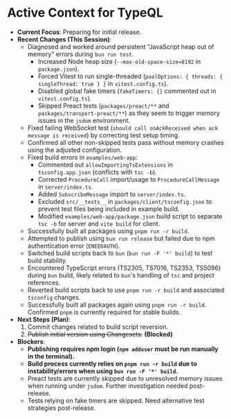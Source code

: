 # Active Context for TypeQL

*   **Current Focus**: Preparing for initial release.
*   **Recent Changes (This Session)**:
    *   Diagnosed and worked around persistent "JavaScript heap out of memory" errors during `bun run test`.
        *   Increased Node heap size (`--max-old-space-size=8192` in `package.json`).
        *   Forced Vitest to run single-threaded (`poolOptions: { threads: { singleThread: true } }` in `vitest.config.ts`).
        *   Disabled global fake timers (`fakeTimers: {}` commented out in `vitest.config.ts`).
        *   Skipped Preact tests (`packages/preact/**` and `packages/transport-preact/**`) as they seem to trigger memory issues in the `jsdom` environment.
    *   Fixed failing WebSocket test (`should call onAckReceived when ack message is received`) by correcting test setup timing.
    *   Confirmed all other non-skipped tests pass without memory crashes using the adjusted configuration.
    *   Fixed build errors in `examples/web-app`:
        *   Commented out `allowImportingTsExtensions` in `tsconfig.app.json` (conflicts with `tsc -b`).
        *   Corrected `ProcedureCall` import/usage to `ProcedureCallMessage` in `server/index.ts`.
        *   Added `SubscribeMessage` import to `server/index.ts`.
        *   Excluded `src/__tests__` in `packages/client/tsconfig.json` to prevent test files being included in example build.
        *   Modified `examples/web-app/package.json` build script to separate `tsc -b` for server and `vite build` for client.
    *   Successfully built all packages using `pnpm run -r build`.
    *   Attempted to publish using `bun run release` but failed due to npm authentication error (`ENEEDAUTH`).
    *   Switched build scripts back to `bun` (`bun run -F '*' build`) to test build stability.
    *   Encountered TypeScript errors (TS2305, TS7016, TS2353, TS5096) during `bun` build, likely related to `bun`'s handling of `tsc` and project references.
    *   Reverted build scripts back to use `pnpm run -r build` and associated `tsconfig` changes.
    *   Successfully built all packages again using `pnpm run -r build`. Confirmed `pnpm` is currently required for stable builds.
*   **Next Steps (Plan)**:
    1.  Commit changes related to build script reversion.
    2.  ~~Publish initial version using Changesets.~~ **(Blocked)**
*   **Blockers**:
    *   **Publishing requires npm login (`npm adduser` must be run manually in the terminal).**
    *   **Build process currently relies on `pnpm run -r build` due to instability/errors when using `bun run -F '*' build`.**
    *   Preact tests are currently skipped due to unresolved memory issues when running under `jsdom`. Further investigation needed post-release.
    *   Tests relying on fake timers are skipped. Need alternative test strategies post-release.
